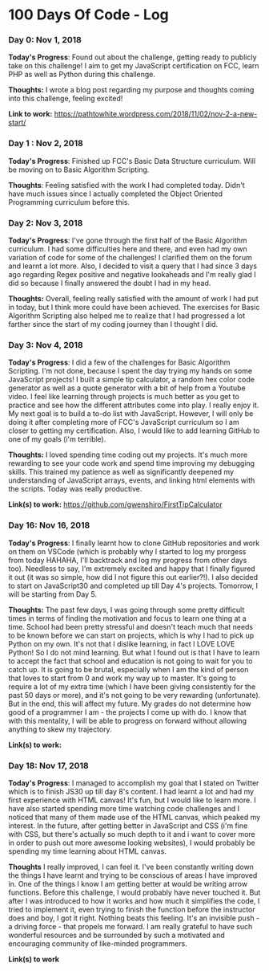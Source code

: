 # 100 Days Of Code - Log

### Day 0: Nov 1, 2018 

**Today's Progress**: Found out about the challenge, getting ready to publicly take on this challenge! I aim to get my JavaScript certification on FCC, learn PHP as well as Python during this challenge. 

**Thoughts:**  I wrote a blog post regarding my purpose and thoughts coming into this challenge, feeling excited!

**Link to work:** https://pathtowhite.wordpress.com/2018/11/02/nov-2-a-new-start/

### Day 1 : Nov 2, 2018

**Today's Progress**: Finished up FCC's Basic Data Structure curriculum. Will be moving on to Basic Algorithm Scripting.

**Thoughts**: Feeling satisfied with the work I had completed today. Didn't have much issues since I actually completed the Object Oriented Programming curriculum before this.


### Day 2: Nov 3, 2018

**Today's Progress**: I've gone through the first half of the Basic Algorithm curriculum. I had some difficulties here and there, and even had my own variation of code for some of the challenges! I clarified them on the forum and learnt a lot more. Also, I decided to visit a query that I had since 3 days ago regarding Regex positive and negative lookaheads and I'm really glad I did so because I finally answered the doubt I had in my head. 

**Thoughts:** Overall, feeling really satisfied with the amount of work I had put in today, but I think more could have been achieved. The exercises for Basic Algorithm Scripting also helped me to realize that I had progressed a lot farther since the start of my coding journey than I thought I did.


### Day 3: Nov 4, 2018

**Today's Progress**: I did a few of the challenges for Basic Algorithm Scripting. I'm not done, because I spent the day trying my hands on some JavaScript projects! I built a simple tip calculator, a random hex color code generator as well as a quote generator with a bit of help from a Youtube video. I feel like learning through projects is much better as you get to practice and see how the different attributes come into play. I really enjoy it. My next goal is to build a to-do list with JavaScript. However, I will only be doing it after completing more of FCC's JavaScript curriculum so I am closer to getting my certification. Also, I would like to add learning GitHub to one of my goals (i'm terrible).

**Thoughts:** I loved spending time coding out my projects. It's much more rewarding to see your code work and spend time improving my debugging skills. This trained my patience as well as significantly deepened my understanding of JavaScript arrays, events, and linking html elements with the scripts. Today was really productive. 

**Link(s) to work:** https://github.com/gwenshiro/FirstTipCalculator

### Day 16: Nov 16, 2018

**Today's Progress**: I finally learnt how to clone GitHub repositories and work on them on VSCode (which is probably why I started to log my prorgess from today HAHAHA, I'll backtrack and log my progress from other days too). Needless to say, I'm extremely excited and happy that I finally figured it out (it was so simple, how did I not figure this out earlier?!). I also decided to start on JavaScript30 and completed up till Day 4's projects. Tomorrow, I will be starting from Day 5. 

**Thoughts:** The past few days, I was going through some pretty difficult times in terms of finding the motivation and focus to learn one thing at a time. School had been pretty stressful and doesn't teach much that needs to be known before we can start on projects, which is why I had to pick up Python on my own. It's not that I dislike learning, in fact I LOVE LOVE Python! So I do not mind learning. But what I found out is that I have to learn to accept the fact that school and education is not going to wait for you to catch up. It is going to be brutal, especially when I am the kind of person that loves to start from 0 and work my way up to master. It's going to require a lot of my extra time (which I have been giving consistently for the past 50 days or more), and it's not going to be very rewarding (unfortunate). But in the end, this will affect my future. My grades do not determine how good of a programmer I am - the projects I come up with do. I know that with this mentality, I will be able to progress on forward without allowing anything to skew my trajectory.

**Link(s) to work:** 


### Day 18: Nov 17, 2018

**Today's Progress**: I managed to accomplish my goal that I stated on Twitter which is to finish JS30 up till day 8's content. I had learnt a lot and had my first experience with HTML canvas! It's fun, but I would like to learn more. I have also started spending more time watching code challenges and I noticed that many of them made use of the HTML canvas, which peaked my interest. In the future, after getting better in JavaScript and CSS (i'm fine with CSS, but there's actually so much depth to it and i want to cover more in order to push out more awesome looking websites), I would probably be spending my time learning about HTML canvas. 

**Thoughts** I really improved, I can feel it. I've been constantly writing down the things I have learnt and trying to be conscious of areas I have improved in. One of the things I know I am getting better at would be writing arrow functions. Before this challenge, I would probably have never touched it. But after I was introduced to how it works and how much it simplifies the code, I tried to implement it, even trying to finish the function before the instructor does and boy, I got it right. Nothing beats this feeling. It's an invisible push - a driving force - that propels me forward. I am really grateful to have such wonderful resources and be surrounded by such a motivated and encouraging community of like-minded programmers. 

**Link(s) to work** 
